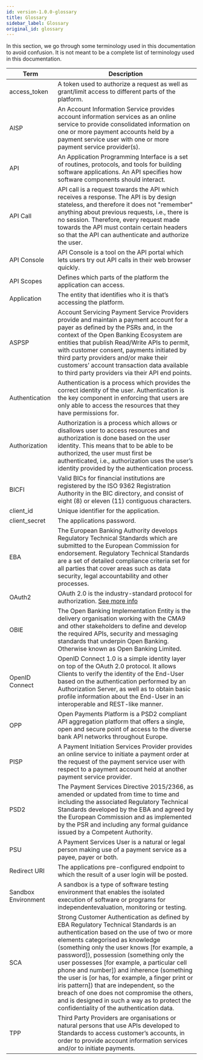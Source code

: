 ```yaml
---
id: version-1.0.0-glossary
title: Glossary
sidebar_label: Glossary
original_id: glossary
---
```


In this section, we go through some terminology used in this documentation to avoid confusion. It is not meant to be a complete list of terminology used in this documentation.

| Term | Description |
| --- | --- |
| access_token | A token used to authorize a request as well as grant/limit access to different parts of the platform. |
| AISP | An Account Information Service provides account information services as an online service to provide consolidated information on one or more payment accounts held by a payment service user with one or more payment service provider(s). |
| API | An Application Programming Interface is a set of routines, protocols, and tools for building software applications. An API specifies how software components should interact. |
| API Call | API call is a request towards the API which receives a response. The API is by design stateless, and therefore it does not "remember" anything about previous requests, i.e., there is no session. Therefore, every request made towards the API must contain certain headers so that the API can authenticate and authorize the user. |
| API Console | API Console is a tool on the API portal which lets users try out API calls in their web browser quickly. |
| API Scopes | Defines which parts of the platform the application can access. | 
| Application | The entity that identifies who it is that’s accessing the platform. |
| ASPSP | Account Servicing Payment Service Providers provide and maintain a payment account for a payer as defined by the PSRs and, in the context of the Open Banking Ecosystem are entities that publish Read/Write APIs to permit, with customer consent, payments initiated by third party providers and/or make their customers’ account transaction data available to third party providers via their API end points. |
| Authentication | Authentication is a process which provides the correct identity of the user. Authentication is the key component in enforcing that users are only able to access the resources that they have permissions for. |
| Authorization | Authorization is a process which allows or disallows user to access resources and authorization is done based on the user identity. This means that to be able to be authorized, the user must first be authenticated, i.e., authorization uses the user’s identity provided by the authentication process. |
| BICFI | Valid BICs for financial institutions are registered by the ISO 9362 Registration Authority in the BIC directory, and consist of eight (8) or eleven (11) contiguous characters. |
| client_id | Unique identifier for the application. |
| client_secret | The applications password. |
| EBA | The European Banking Authority develops Regulatory Technical Standards which are submitted to the European Commission for endorsement. Regulatory Technical Standards are a set of detailed compliance criteria set for all parties that cover areas such as data security, legal accountability and other processes. |
| OAuth2 | OAuth 2.0 is the industry-standard protocol for authorization. [See more info](https://oauth.net/2/) | 
| OBIE | The Open Banking Implementation Entity is the delivery organisation working with the CMA9 and other stakeholders to define and develop the required APIs, security and messaging standards that underpin Open Banking. Otherwise known as Open Banking Limited. |
| OpenID Connect | OpenID Connect 1.0 is a simple identity layer on top of the OAuth 2.0 protocol. It allows Clients to verify the identity of the End-User based on the authentication performed by an Authorization Server, as well as to obtain basic profile information about the End-User in an interoperable and REST-like manner. |
| OPP | Open Payments Platform is a PSD2 compliant API aggregation platform that offers a single, open and secure point of access to the diverse bank API networks throughout Europe. |
| PISP | A Payment Initiation Services Provider provides an online service to initiate a payment order at the request of the payment service user with respect to a payment account held at another payment service provider. |
| PSD2 |The Payment Services Directive 2015/2366, as amended or updated from time to time and including the associated Regulatory Technical Standards developed by the EBA and agreed by the European Commission and as implemented by the PSR and including any formal guidance issued by a Competent Authority. |
| PSU | A Payment Services User is a natural or legal person making use of a payment service as a payee, payer or both. |
| Redirect URI | The applications pre-configured endpoint to which the result of a user login will be posted. |
| Sandbox Environment | A sandbox is a type of software testing environment that enables the isolated execution of software or programs for independentevaluation, monitoring or testing. |
| SCA | Strong Customer Authentication as defined by EBA Regulatory Technical Standards is an authentication based on the use of two or more elements categorised as knowledge (something only the user knows [for example, a password]), possession (something only the user possesses [for example, a particular cell phone and number]) and inherence (something the user is [or has, for example, a finger print or iris pattern]) that are independent, so the breach of one does not compromise the others, and is designed in such a way as to protect the confidentiality of the authentication data. |
| TPP | Third Party Providers are organisations or natural persons that use APIs developed to Standards to access customer’s accounts, in order to provide account information services and/or to initiate payments. |